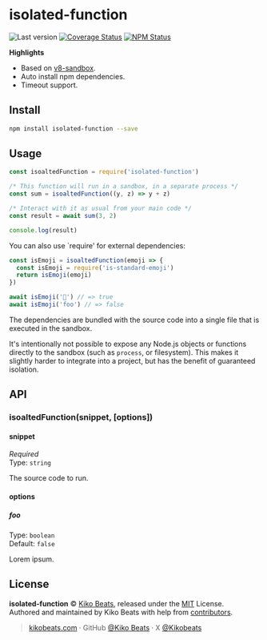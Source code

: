 # isolated-function

![Last version](https://img.shields.io/github/tag/Kikobeats/isolated-function.svg?style=flat-square)
[![Coverage Status](https://img.shields.io/coveralls/Kikobeats/isolated-function.svg?style=flat-square)](https://coveralls.io/github/Kikobeats/isolated-function)
[![NPM Status](https://img.shields.io/npm/dm/isolated-function.svg?style=flat-square)](https://www.npmjs.org/package/isolated-function)

**Highlights**

- Based on [v8-sandbox](https://github.com/fulcrumapp/v8-sandbox).
- Auto install npm dependencies.
- Timeout support.

## Install

```bash
npm install isolated-function --save
```

## Usage

```js
const isoaltedFunction = require('isolated-function')

/* This function will run in a sandbox, in a separate process */
const sum = isoaltedFunction((y, z) => y + z)

/* Interact with it as usual from your main code */
const result = await sum(3, 2)

console.log(result)
```

You can also use `require' for external dependencies:

```js
const isEmoji = isoaltedFunction(emoji => {
  const isEmoji = require('is-standard-emoji')
  return isEmoji(emoji)
})

await isEmoji('🙌') // => true
await isEmoji('foo') // => false
```

The dependencies are bundled with the source code into a single file that is executed in the sandbox.

It's intentionally not possible to expose any Node.js objects or functions directly to the sandbox (such as `process`, or filesystem). This makes it slightly harder to integrate into a project, but has the benefit of guaranteed isolation.

## API

### isoaltedFunction(snippet, [options])

#### snippet

*Required*<br>
Type: `string`

The source code to run.

#### options

##### foo

Type: `boolean`<br>
Default: `false`

Lorem ipsum.

## License

**isolated-function** © [Kiko Beats](https://kikobeats.com), released under the [MIT](https://github.com/Kikobeats/isolated-function/blob/master/LICENSE.md) License.<br>
Authored and maintained by Kiko Beats with help from [contributors](https://github.com/Kikobeats/isolated-function/contributors).

> [kikobeats.com](https://kikobeats.com) · GitHub [@Kiko Beats](https://github.com/Kikobeats) · X [@Kikobeats](https://x.com/Kikobeats)
